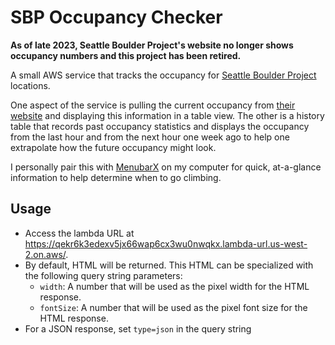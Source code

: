 # SBP Occupancy Checker

**As of late 2023, Seattle Boulder Project's website no longer shows occupancy numbers and this project has been retired.**

A small AWS service that tracks the occupancy for [Seattle Boulder Project](https://seattleboulderingproject.com/) locations.

One aspect of the service is pulling the current occupancy from [their website](https://seattleboulderingproject.com/occupancy) and displaying this information in a table view. The other is a history table that records past occupancy statistics and displays the occupancy from the last hour and from the next hour one week ago to help one extrapolate how the future occupancy might look.

I personally pair this with [MenubarX](https://menubarx.app/) on my computer for quick, at-a-glance information to help determine when to go climbing.

## Usage
- Access the lambda URL at https://qekr6k3edexv5jx66wap6cx3wu0nwqkx.lambda-url.us-west-2.on.aws/. 
- By default, HTML will be returned. This HTML can be specialized with the following query string parameters:
    - `width`: A number that will be used as the pixel width for the HTML response.
    - `fontSize`: A number that will be used as the pixel font size for the HTML response.
- For a JSON response, set `type=json` in the query string
